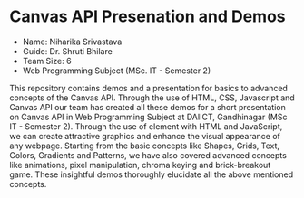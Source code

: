 # Canvas API Presenation and Demos
- Name: Niharika Srivastava
- Guide: Dr. Shruti Bhilare
- Team Size: 6
- Web Programming Subject (MSc. IT - Semester 2)

This repository contains demos and a presentation for basics to advanced concepts of the Canvas API. Through the use of HTML, CSS, Javascript and Canvas API our team has created all these demos for a short presentation on Canvas API in Web Programming Subject at DAIICT, Gandhinagar (MSc IT - Semester 2).
Through the use of <canvas> element with HTML and JavaScript, we can create attractive graphics and enhance the visual appearance of any webpage. Starting from the basic concepts like Shapes, Grids, Text, Colors, Gradients and Patterns, we have also covered advanced concepts like animations, pixel manipulation, chroma keying and brick-breakout game. These insightful demos thoroughly elucidate all the above mentioned concepts.

